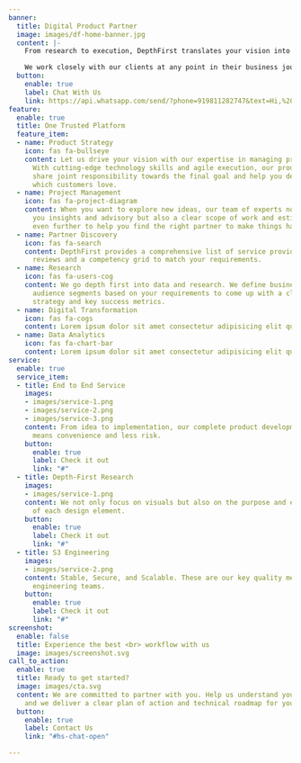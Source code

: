 ```yaml
---
banner:
  title: Digital Product Partner
  image: images/df-home-banner.jpg
  content: |-
    From research to execution, DepthFirst translates your vision into products that customers love. DepthFirst offers consulting services in product strategy, project management, user experience, and data analytics. In addition, our platform helps you choose from a wide variety of talented teams to bring brilliant ideas into being.

    We work closely with our clients at any point in their business journey to achieve impactful and results-driven digital product development.
  button:
    enable: true
    label: Chat With Us
    link: https://api.whatsapp.com/send/?phone=919811282747&text=Hi,%20I%20wanted%20to%20enquire%20about%20&app_absent=0
feature:
  enable: true
  title: One Trusted Platform
  feature_item:
  - name: Product Strategy
    icon: fas fa-bullseye
    content: Let us drive your vision with our expertise in managing product development.
      With cutting-edge technology skills and agile execution, our product engineers
      share joint responsibility towards the final goal and help you deliver products
      which customers love.
  - name: Project Management
    icon: fas fa-project-diagram
    content: When you want to explore new ideas, our team of experts not only give
      you insights and advisory but also a clear scope of work and estimates. We go
      even further to help you find the right partner to make things happen.
  - name: Partner Discovery
    icon: fas fa-search
    content: DepthFirst provides a comprehensive list of service providers with reliable
      reviews and a competency grid to match your requirements.
  - name: Research
    icon: fas fa-users-cog
    content: We go depth first into data and research. We define business goals and
      audience segments based on your requirements to come up with a clear product
      strategy and key success metrics.
  - name: Digital Transformation
    icon: fas fa-cogs
    content: Lorem ipsum dolor sit amet consectetur adipisicing elit quam nihil
  - name: Data Analytics
    icon: fas fa-chart-bar
    content: Lorem ipsum dolor sit amet consectetur adipisicing elit quam nihil
service:
  enable: true
  service_item:
  - title: End to End Service
    images:
    - images/service-1.png
    - images/service-2.png
    - images/service-3.png
    content: From idea to implementation, our complete product development approach
      means convenience and less risk.
    button:
      enable: true
      label: Check it out
      link: "#"
  - title: Depth-First Research
    images:
    - images/service-1.png
    content: We not only focus on visuals but also on the purpose and effectiveness
      of each design element.
    button:
      enable: true
      label: Check it out
      link: "#"
  - title: S3 Engineering
    images:
    - images/service-2.png
    content: Stable, Secure, and Scalable. These are our key quality metrics for our
      engineering teams.
    button:
      enable: true
      label: Check it out
      link: "#"
screenshot:
  enable: false
  title: Experience the best <br> workflow with us
  image: images/screenshot.svg
call_to_action:
  enable: true
  title: Ready to get started?
  image: images/cta.svg
  content: We are committed to partner with you. Help us understand your requirements
    and we deliver a clear plan of action and technical roadmap for you.
  button:
    enable: true
    label: Contact Us
    link: "#hs-chat-open"

---
```

